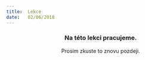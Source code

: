 ```yaml
---
title:  Lekce
date:   02/06/2018
---
```


### <center>Na této lekci pracujeme.</center>
<center>Prosim zkuste to znovu pozdeji.</center>